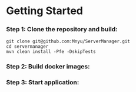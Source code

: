# Getting Started

### Step 1: Clone the repository and build:

```shell
git clone git@github.com:Mnyu/ServerManager.git
cd servermanager
mvn clean install -Pfe -DskipTests
```

### Step 2: Build docker images:

### Step 3: Start application: